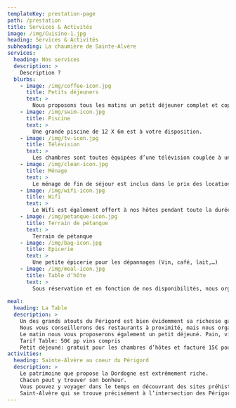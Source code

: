 ```yaml
---
templateKey: prestation-page
path: /prestation
title: Services & Activités
image: /img/Cuisine-1.jpg
heading: Services & Activités
subheading: La chaumière de Sainte-Alvère
services:
  heading: Nos services
  description: >
    Description ?
  blurbs:
    - image: /img/coffee-icon.jpg
      title: Petits déjeuners
      text: >
        Nous proposons tous les matins un petit déjeuner complet et copieux.
    - image: /img/swim-icon.jpg
      title: Piscine
      text: >
        Une grande piscine de 12 X 6m est à votre disposition.
    - image: /img/tv-icon.jpg
      title: Télévision
      text: >
        Les chambres sont toutes équipées d’une télévision couplée à une box satellite
    - image: /img/clean-icon.jpg
      title: Ménage
      text: >
        Le ménage de fin de séjour est inclus dans le prix des locations.
    - image: /img/wifi-icon.jpg
      title: Wifi
      text: >
        Le Wifi est également offert à nos hôtes pendant toute la durée du séjour.
    - image: /img/petanque-icon.jpg
      title: Terrain de pétanque
      text: >
        Terrain de pétanque
    - image: /img/bag-icon.jpg
      title: Epicerie
      text: >
        Une petite épicerie pour les dépannages (Vin, café, lait,…)
    - image: /img/meal-icon.jpg
      title: Table d’hôte
      text: >
        Sous réservation et en fonction de nos disponibilités, nous organisons une table d’hôte.
        
meal:
  heading: La Table
  description: >
    Un des grands atouts du Périgord est bien évidemment sa richesse gastronomique.
    Nous vous conseillerons des restaurants à proximité, mais nous organisons aussi à l’occasion et sur demande des tables d’hôtes 4 services (entrée, plat, fromage et dessert) qui vous feront découvrir les joyaux de la Cuisine-1 périgourdine : foie gras, truffes (une grande spécialité de Sainte-Alvère), le canard sous toutes ses déclinaisons (magrets, aiguillettes, Parmentier et cuisse confites).
    Le matin nous vous proposerons également un petit déjeuné. Pain, viennoiseries, charcuterie, fromage, jus de fruits pressés, fruits et œufs préparés selon vos envies sont au menu.
    Tarif Table: 50€ pp vins compris
    Petit déjeuné: gratuit pour les chambres d’hôtes et facturé 15€ pour les locataires du gîte
activities:
  heading: Sainte-Alvère au coeur du Périgord
  description: >
    Le patrimoine que propose la Dordogne est extrêmement riche.
    Chacun peut y trouver son bonheur.
    Vous pouvez y voyager dans le temps en découvrant des sites préhistoriques mondialement reconnus et de très beaux témoignages du Moyen-âge.
    Saint-Alvère qui se trouve précisément à l’intersection des Périgord vert, pourpre et noir est un point de départ idéal pour les découvrir.
---
```

